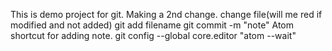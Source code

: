 This is demo project for git.
Making a 2nd change.
  change file(will me red if modified and not added)
  git add filename
  git commit -m "note"
Atom shortcut for adding note.
    git config --global core.editor "atom --wait"
    
